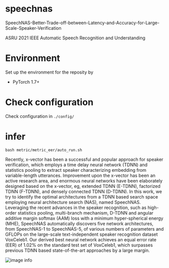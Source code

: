 # speechnas
SpeechNAS-Better-Trade-off-between-Latency-and-Accuracy-for-Large-Scale-Speaker-Verification

ASRU 2021 IEEE Automatic Speech Recognition and Understanding

# Environment
Set up the environment for the reposity by
* PyTorch 1.7+

# Check configuration
Check configuration in `./config/`

# infer
```shell
bash metric/metric_eer/auto_run.sh
```
Recently, x-vector has been a successful and popular approach for speaker
verification, which employs a time delay neural network (TDNN) and statistics
pooling to extract speaker characterizing embedding from variable-length
utterances. Improvement upon the x-vector has been an active research area, and
enormous neural networks have been elaborately designed based on the x-vector,
eg, extended TDNN (E-TDNN), factorized TDNN (F-TDNN), and densely connected
TDNN (D-TDNN). In this work, we try to identify the optimal architectures from
a TDNN based search space employing neural architecture search (NAS), named
SpeechNAS. Leveraging the recent advances in the speaker recognition, such as
high-order statistics pooling, multi-branch mechanism, D-TDNN and angular
additive margin softmax (AAM) loss with a minimum hyper-spherical energy (MHE),
SpeechNAS automatically discovers five network architectures, from SpeechNAS-1
to SpeechNAS-5, of various numbers of parameters and GFLOPs on the large-scale
text-independent speaker recognition dataset VoxCeleb1. Our derived best neural
network achieves an equal error rate (EER) of 1.02% on the standard test set of
VoxCeleb1, which surpasses previous TDNN based state-of-the-art approaches by a
large margin.

![image info](./fig/performance_overview_v6.png)
